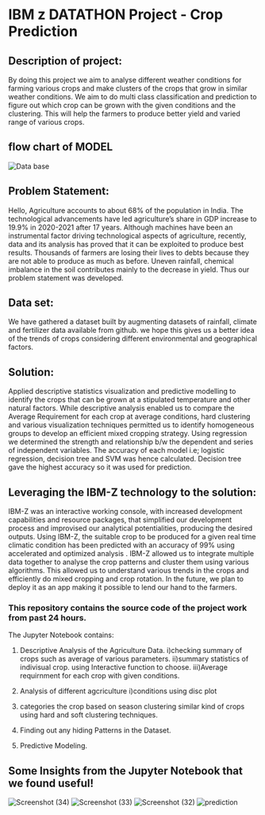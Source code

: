 # **IBM z DATATHON Project - Crop Prediction**

## Description of project:

By doing this project we aim to analyse different weather conditions for farming various crops and make clusters of the crops that grow in similar weather conditions. 
We aim to do multi class classification and prediction to figure out which crop can be grown with the given conditions and the clustering. This will help the farmers to produce better yield and varied range of various crops.

## flow chart of MODEL

![Data base](https://user-images.githubusercontent.com/64836894/134800378-bad8d826-eafc-47bc-9695-c057229d15ce.png)

## Problem Statement:

Hello, 
Agriculture accounts to about 68% of the population in India. The technological advancements have led agriculture’s share in GDP increase to 19.9% in 2020-2021 after 17 years. Although machines have been an instrumental factor driving technological aspects of agriculture, recently, data and its analysis has proved that it can be exploited to produce best results. Thousands of farmers are losing their lives to debts because they are not able to produce as much as before. Uneven rainfall, chemical imbalance in the soil contributes mainly to the decrease in yield. Thus our problem statement was developed.

## Data set:
We have gathered a dataset built by augmenting datasets of rainfall, climate and fertilizer data available from github. we hope this gives us a better idea of the trends of crops considering different environmental and geographical factors.

 
## Solution:
Applied descriptive statistics visualization and predictive modelling to identify the crops that can be grown at a stipulated temperature and other natural factors. While descriptive analysis enabled us to compare the Average Requirement for each crop at average conditions, hard clustering and various visualization techniques permitted us to identify homogeneous groups to develop an efficient mixed cropping strategy. Using regression we determined the strength and relationship b/w the dependent and series of independent variables. The accuracy of each model i.e; logistic regression, decision tree and SVM was hence calculated. Decision tree gave the highest accuracy so it was used for prediction. 


## Leveraging the IBM-Z technology to the solution:
IBM-Z was an interactive working console, with increased development capabilities and resource packages, that simplified our development process and improvised our analytical potentialities, producing the desired outputs. Using IBM-Z, the suitable crop to be produced for a given real time climatic condition has been predicted with an accuracy of 99%  using accelerated and optimized analysis . IBM-Z allowed us to integrate multiple data together to analyse the crop patterns and cluster them using various algorithms. This allowed us to understand various trends in the crops and efficiently do mixed cropping and crop rotation. In the future, we plan to deploy it as an app making it possible to lend our hand to the farmers. 




### This repository contains the source code of the project work from past 24 hours.
The Jupyter Notebook contains:

1. Descriptive Analysis of the Agriculture Data.
    i)checking summary of crops such as average of various parameters.
    ii)summary statistics of indivisual crop. using Interactive function to choose.
    iii)Average requirnment for each crop with given conditions.

2. Analysis of different agcriculture
    i)conditions using disc plot

3. categories the crop based on season clustering similar kind of crops
    using hard and soft clustering techniques.

4. Finding out any hiding Patterns in the Dataset.

5. Predictive Modeling.




## Some Insights from the Jupyter Notebook that we found useful!

![Screenshot (34)](https://user-images.githubusercontent.com/64836894/134804195-0d430414-deb9-44c3-abe0-541ec1c15a52.png)
![Screenshot (33)](https://user-images.githubusercontent.com/64836894/134804196-caede5cf-f883-40b9-ae55-6c4abe4ed3a2.png)
![Screenshot (32)](https://user-images.githubusercontent.com/64836894/134804198-59f9bcf0-125c-4716-b139-ce3ad836502a.png)
![prediction ](https://user-images.githubusercontent.com/69135317/134804507-2e1637ea-d007-4fc2-836e-3ec0a6635126.png)
